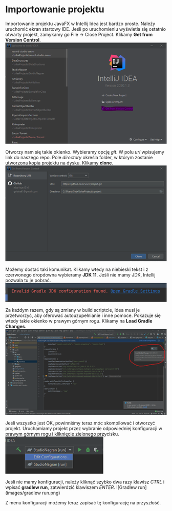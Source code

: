 # Importowanie projektu
Importowanie projektu JavaFX w Intellij Idea jest bardzo proste.
Należy uruchomić ekran startowy IDE. Jeśli po uruchomieniu wyświetla się ostatnio otwarty projekt, zamykamy go File -> Close Project. Klikamy **Get from Version Control**.
![Get from VCS](images/get_from_vcs.png)

Otworzy nam się takie okienko. Wybieramy opcję *git*. W polu *url* wpisujemy link do naszego repo. Pole *directory* określa folder, w którym zostanie utworzona kopia projektu na dysku. Klikamy **clone**.
![Git clone](images/git_clone.png)

Możemy dostać taki komunikat. Klikamy wtedy na niebieski tekst i z czerwonego dropdowna wybieramy **JDK 11**. Jeśli nie mamy JDK, Intellij pozwala tu je pobrać.
![Gradle jdk](images/gradle_jdk.png)

Za każdym razem, gdy są zmiany w build scriptcie, Idea musi je przetworzyć, aby oferować autouzupełnianie i inne pomoce. Pokazuje się wtedy takie okienko w prawym górnym rogu. Klikamy na **Load Gradle Changes**.
![Gradle changes](images/gradle_changes.png)

Jeśli wszystko jest OK, powinniśmy teraz móc skompilować i otworzyć projekt. Uruchamiamy projekt przez wybranie odpowiedniej konfiguracji w prawym górnym rogu i kliknięcie zielonego przycisku.
![Run configs](images/intellij_configs.png)

Jeśli nie mamy konfiguracji, należy kliknąć szybko dwa razy klawisz *CTRL* i wpisać **gradlew run**, zatwierdzić klawiszem *ENTER*.
![Gradlew run](images/gradlew run.png)

Z menu konfiguracji możemy teraz zapisać tę konfigurację na przyszłość.
